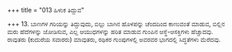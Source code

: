 +++
title = "013 ಹಿಳುಕ ತಿದ್ದುವ"

+++
13. ಬಾಣಗಳ ಗರಿಯನ್ನು ತಿದ್ದುವುದು, ಬಿಲ್ಲು ಬಾಗಿನ ಹೊಳಪನ್ನು ಚೆಂದದಿಂದ ಕಾಣುವಂತೆ ಮಾಡುವ, ಬಿಲ್ಲಿನ ಮರು ಹೆದೆಗಳನ್ನು ಜೋಡಿಸುವ, ಎಲ್ಲ ಆಯುಧಗಳನ್ನು ಹರಿತ ಮಾಡುವ ಗುಂಪಿನ ಆಸ್ಥೆ-ಆಸಕ್ತಿಗಳು ಹೆಚ್ಚಾದವು. ರಾವುತರು (ಕುದುರೆಯ ಸವಾರರು) ಮಾವುತರು, ರಥಿಕರ ಗುಂಪುಗಳಲ್ಲಿ ಅವರವರ ಭಾಗದಲ್ಲಿ ಸಿದ್ಧತೆಗಳು ಮೆರೆದವು.